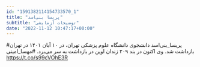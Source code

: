 ```yaml
---
id: "1591382114154733570_1"
title: "پریسا بنی‌اسد"
subtitle: "توضیحات آزمایشی"
date: "2022-11-12 10:47:17+00:00"
---
```

#پریسا_بنی‌اسد دانشجوی دانشگاه علوم پزشکی تهران، در ۱۰ آبان ۱۴۰۱ در تهران بازداشت شد. وی اکنون در بند ۲۰۹ زندان اوین در بازداشت به سر می‌برد.
#مهسا_امینی https://t.co/s99cVOhE3R
